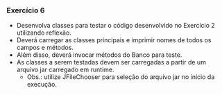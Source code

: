 ### Exercício 6
- Desenvolva classes para testar o código desenvolvido no Exercício 2 utilizando reflexão. 
- Deverá carregar as classes principais e imprimir nomes de todos os campos e métodos.
- Além disso, deverá invocar métodos do Banco para teste. 
- As classes a serem testadas devem ser carregadas a partir de um arquivo jar carregado em runtime.
    - Obs.: utilize JFileChooser para seleção do arquivo jar no início da execução.